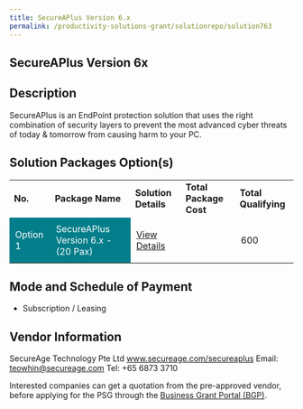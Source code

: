 ```yaml
---
title: SecureAPlus Version 6.x
permalink: /productivity-solutions-grant/solutionrepo/solution763
---
```


## SecureAPlus Version 6x

## Description

SecureAPlus is an EndPoint protection solution that uses the right combination of security layers to prevent the most advanced cyber threats of today & tomorrow from causing harm to your PC.


## Solution Packages Option(s)

<table>
<tr>
<td><b>No.</b></td>
<td><b>Package Name</b></td>
<td><b>Solution Details</b></td>
<td><b>Total Package Cost</b></td>
<td><b>Total Qualifying</b></td>
</tr>
<tr>
<td style='padding: 10px; background-color: #037E8A; color: #FFFFFF;'>Option 1</td>
<td style='padding: 10px; background-color: #037E8A; color: #FFFFFF;'>SecureAPlus Version 6.x - (20 Pax)</td>
<td style='padding: 10px;'><a href='https://www.gobusiness.gov.sg/images/psg/SecureAge_Technology_20190053_Annex_3_20200625150528_Part_1.pdf' target='_blank'>View Details</a></td>
<td style='padding: 10px;'></td>
<td style='padding: 10px;'>600</td>
</tr>
</table>

## Mode and Schedule of Payment

 - Subscription / Leasing

## Vendor Information

 SecureAge Technology Pte Ltd
www.secureage.com/secureaplus
Email: teowhin@secureage.com
Tel: +65 6873 3710

Interested companies can get a quotation from the pre-approved vendor, before applying for the PSG through the <a href='https://www.businessgrants.gov.sg/'>Business Grant Portal (BGP)</a>.

<script src="/jquery/resize-tables.js"></script>
